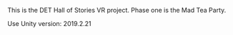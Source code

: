 This is the DET Hall of Stories VR project.  Phase one is the Mad Tea Party.

Use Unity version: 2019.2.21



